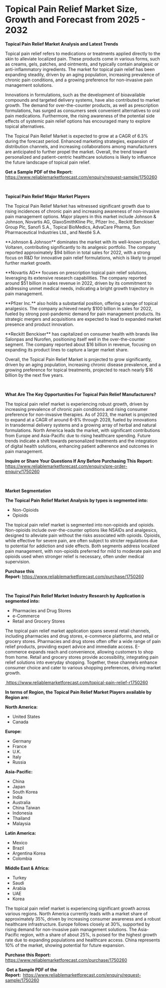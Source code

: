 <p><h1>Topical Pain Relief Market Size, Growth and Forecast from 2025 - 2032</h1></p><p><strong>Topical Pain Relief Market Analysis and Latest Trends</strong></p>
<p><p>Topical pain relief refers to medications or treatments applied directly to the skin to alleviate localized pain. These products come in various forms, such as creams, gels, patches, and ointments, and typically contain analgesic or anti-inflammatory ingredients. The market for topical pain relief has been expanding steadily, driven by an aging population, increasing prevalence of chronic pain conditions, and a growing preference for non-invasive pain management solutions.</p><p>Innovations in formulations, such as the development of bioavailable compounds and targeted delivery systems, have also contributed to market growth. The demand for over-the-counter products, as well as prescription formulations, has surged as consumers seek convenient alternatives to oral pain medications. Furthermore, the rising awareness of the potential side effects of systemic pain relief options has encouraged many to explore topical alternatives.</p><p>The Topical Pain Relief Market is expected to grow at a CAGR of 6.3% during the forecast period. Enhanced marketing strategies, expansion of distribution channels, and increasing collaborations among manufacturers are anticipated to further propel the market. Overall, the trend toward personalized and patient-centric healthcare solutions is likely to influence the future landscape of topical pain relief.</p></p>
<p><strong>Get a Sample PDF of the Report:&nbsp;</strong> <a href="https://www.reliablemarketforecast.com/enquiry/request-sample/1750260?utm_campaign=3533&utm_medium=2&utm_source=Github&utm_content=ia&utm_term=12042025&utm_id=topical-pain-relief">https://www.reliablemarketforecast.com/enquiry/request-sample/1750260</a></p>
<p>&nbsp;</p>
<p><strong>Topical Pain Relief Major Market Players</strong></p>
<p><p>The Topical Pain Relief Market has witnessed significant growth due to rising incidences of chronic pain and increasing awareness of non-invasive pain management options. Major players in this market include Johnson & Johnson, Novartis AG, GlaxoSmithKline Plc, Pfizer Inc., Reckitt Benckiser Group Plc, Sanofi S.A., Topical BioMedics, AdvaCare Pharma, Sun Pharmaceutical Industries Ltd., and Nestlé S.A.</p><p>**Johnson & Johnson** dominates the market with its well-known product, Voltaren, contributing significantly to its analgesic portfolio. The company reported approximately $94 billion in total sales for 2022, with a strong focus on R&D for innovative pain relief formulations, which is likely to propel further market growth.</p><p>**Novartis AG** focuses on prescription topical pain relief solutions, leveraging its extensive research capabilities. The company reported around $51 billion in sales revenue in 2022, driven by its commitment to addressing unmet medical needs, indicating a bright growth trajectory in pain management.</p><p>**Pfizer Inc.** also holds a substantial position, offering a range of topical analgesics. The company achieved nearly $100 billion in sales for 2022, fueled by strong post-pandemic demand for pain management products. Its strategic mergers and acquisitions are expected to lead to expanded market presence and product innovation.</p><p>**Reckitt Benckiser** has capitalized on consumer health with brands like Salonpas and Nurofen, positioning itself well in the over-the-counter segment. The company reported about $16 billion in revenue, focusing on expanding its product lines to capture a larger market share.</p><p>Overall, the Topical Pain Relief Market is projected to grow significantly, driven by an aging population, increasing chronic disease prevalence, and a growing preference for topical treatments, projected to reach nearly $16 billion by the next five years.</p></p>
<p>&nbsp;</p>
<p><strong>What Are The Key Opportunities For Topical Pain Relief Manufacturers?</strong></p>
<p><p>The topical pain relief market is experiencing robust growth, driven by increasing prevalence of chronic pain conditions and rising consumer preference for non-invasive therapies. As of 2023, the market is projected to expand at a CAGR of around 6-8% through 2028, fueled by innovations in transdermal delivery systems and a growing array of herbal and natural formulations. North America leads the market, with significant contributions from Europe and Asia-Pacific due to rising healthcare spending. Future trends indicate a shift towards personalized treatments and the integration of digital health solutions, enhancing patient adherence and outcomes in pain management.</p></p>
<p><strong>Inquire or Share Your Questions If Any Before Purchasing This Report:</strong> <a href="https://www.reliablemarketforecast.com/enquiry/pre-order-enquiry/1750260?utm_campaign=3533&utm_medium=2&utm_source=Github&utm_content=ia&utm_term=12042025&utm_id=topical-pain-relief">https://www.reliablemarketforecast.com/enquiry/pre-order-enquiry/1750260</a></p>
<p>&nbsp;</p>
<p><strong>Market Segmentation</strong></p>
<p><strong>The Topical Pain Relief Market Analysis by types is segmented into:</strong></p>
<p><ul><li>Non-Opioids</li><li>Opioids</li></ul></p>
<p><p>The topical pain relief market is segmented into non-opioids and opioids. Non-opioids include over-the-counter options like NSAIDs and analgesics, designed to alleviate pain without the risks associated with opioids. Opioids, while effective for severe pain, are often subject to stricter regulations due to potential for addiction and side effects. Both segments address localized pain management, with non-opioids preferred for mild to moderate pain and opioids used when stronger relief is necessary, often under medical supervision.</p></p>
<p><strong>Purchase this Report:&nbsp;</strong><a href="https://www.reliablemarketforecast.com/purchase/1750260?utm_campaign=3533&utm_medium=2&utm_source=Github&utm_content=ia&utm_term=12042025&utm_id=topical-pain-relief">https://www.reliablemarketforecast.com/purchase/1750260</a></p>
<p>&nbsp;</p>
<p><strong>The Topical Pain Relief Market Industry Research by Application is segmented into:</strong></p>
<p><ul><li>Pharmacies and Drug Stores</li><li>e-Commerce</li><li>Retail and Grocery Stores</li></ul></p>
<p><p>The topical pain relief market application spans several retail channels, including pharmacies and drug stores, e-commerce platforms, and retail or grocery stores. Pharmacies and drug stores often offer a wide range of pain relief products, providing expert advice and immediate access. E-commerce expands reach and convenience, allowing customers to shop from home. Retail and grocery stores provide accessibility, integrating pain relief solutions into everyday shopping. Together, these channels enhance consumer choice and cater to various shopping preferences, driving market growth.</p></p>
<p><a href="https://www.reliablemarketforecast.com/topical-pain-relief-r1750260?utm_campaign=3533&utm_medium=2&utm_source=Github&utm_content=ia&utm_term=12042025&utm_id=topical-pain-relief">&nbsp;https://www.reliablemarketforecast.com/topical-pain-relief-r1750260</a></p>
<p><strong>In terms of Region, the Topical Pain Relief Market Players available by Region are:</strong></p>
<p>
    <p> <strong> North America: </strong>
        <ul>
            <li>United States</li>
            <li>Canada</li>
        </ul>
        </p> 
    <p> <strong> Europe: </strong>
        <ul>
            <li>Germany</li>
            <li>France</li>
            <li>U.K.</li>
            <li>Italy</li>
            <li>Russia</li>
        </ul>
        </p> 
    <p> <strong> Asia-Pacific: </strong>
        <ul>
            <li>China</li>
            <li>Japan</li>
            <li>South Korea</li>
            <li>India</li>
            <li>Australia</li>
            <li>China Taiwan</li>
            <li>Indonesia</li>
            <li>Thailand</li>
            <li>Malaysia</li>
        </ul>
        </p> 
    <p> <strong> Latin America: </strong>
        <ul>
            <li>Mexico</li>
            <li>Brazil</li>
            <li>Argentina Korea</li>
            <li>Colombia</li>
        </ul>
        </p> 
    <p> <strong> Middle East & Africa: </strong>
        <ul>
            <li>Turkey</li>
            <li>Saudi</li>
            <li>Arabia</li>
            <li>UAE</li>
            <li>Korea</li>
        </ul>
    </p>
    </p>
<p><p>The topical pain relief market is experiencing significant growth across various regions. North America currently leads with a market share of approximately 35%, driven by increasing consumer awareness and a robust healthcare infrastructure. Europe follows closely at 30%, supported by rising demand for non-invasive pain management solutions. The Asia-Pacific region, with a share of about 25%, is poised for the highest growth rate due to expanding populations and healthcare access. China represents 10% of the market, showing potential for future expansion.</p></p>
<p><strong>Purchase this Report: </strong><a href="https://www.reliablemarketforecast.com/purchase/1750260?utm_campaign=3533&utm_medium=2&utm_source=Github&utm_content=ia&utm_term=12042025&utm_id=topical-pain-relief">https://www.reliablemarketforecast.com/purchase/1750260</a></p>
<p>&nbsp;<strong>Get a Sample PDF of the Report:&nbsp;&nbsp;</strong><a href="https://www.reliablemarketforecast.com/enquiry/request-sample/1750260?utm_campaign=3533&utm_medium=2&utm_source=Github&utm_content=ia&utm_term=12042025&utm_id=topical-pain-relief">https://www.reliablemarketforecast.com/enquiry/request-sample/1750260</a></p>
<p><strong></strong></p>
<p><p></p><p></p><p></p></p>